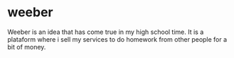 # weeber
Weeber is an idea that has come true in my high school time. It is a plataform where i sell my services to do homework from other people for a bit of money.
